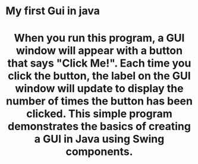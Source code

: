 <h1>My first Gui in java <h1>
<center>When you run this program, a GUI window will appear with a button that says "Click Me!". Each time you click the button, the label on the GUI window will update to display the number of times the button has been clicked. This simple program demonstrates the basics of creating a GUI in Java using Swing components.<center>
<img scr"Gui.jpg">

